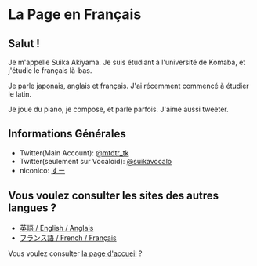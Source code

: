 # La Page en Français

## Salut !
Je m'appelle Suika Akiyama. Je suis étudiant à l'université de Komaba, et j'étudie le français là-bas.

Je parle japonais, anglais et français. J'ai récemment commencé à étudier le latin.

Je joue du piano, je compose, et parle parfois. J'aime aussi tweeter.

## Informations Générales
- Twitter(Main Account): [@mtdtr_tk](https://twitter.com/mtdtr_tk)
- Twitter(seulement sur Vocaloid): [@suikavocalo](https://twitter.com/suikavocalo)
- niconico: [すー](https://www.nicovideo.jp/user/97810681/video)

## Vous voulez consulter les sites des autres langues ?
- [英語 / English / Anglais](index-en)
- [フランス語 / French / Français](index-fr)

Vous voulez consulter [la page d'accueil](index) ?
